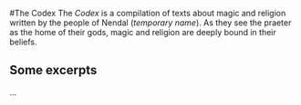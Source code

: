 #The Codex
The _Codex_ is a compilation of texts about magic and religion written by the people of Nendal (_temporary name_). As they see the praeter as the home of their gods, magic and religion are deeply bound in their beliefs.

## Some excerpts
...
